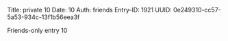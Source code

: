 Title: private 10
Date: 10
Auth: friends
Entry-ID: 1921
UUID: 0e249310-cc57-5a53-934c-13f1b56eea3f

Friends-only entry 10
